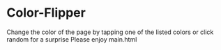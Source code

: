 # Color-Flipper
 Change the color of the page by tapping one of the listed colors or click random for a surprise 
Please enjoy main.html
